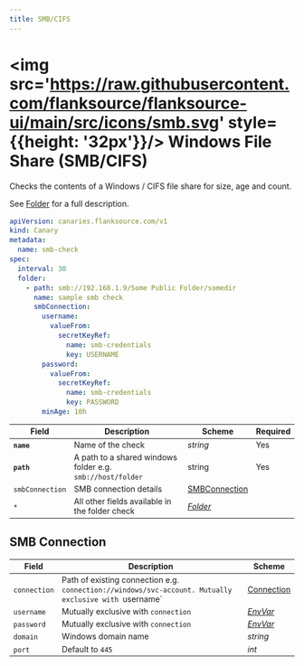 ```yaml
---
title: SMB/CIFS
---
```


# <img src='https://raw.githubusercontent.com/flanksource/flanksource-ui/main/src/icons/smb.svg' style={{height: '32px'}}/> Windows File Share (SMB/CIFS)

Checks the contents of a Windows / CIFS file share for size, age and count.

See [Folder](folder) for a full description.

```yaml
apiVersion: canaries.flanksource.com/v1
kind: Canary
metadata:
  name: smb-check
spec:
  interval: 30
  folder:
    - path: smb://192.168.1.9/Some Public Folder/somedir
      name: sample smb check
      smbConnection:     
        username:
          valueFrom:
            secretKeyRef:
              name: smb-credentials
              key: USERNAME
        password:
          valueFrom:
            secretKeyRef:
              name: smb-credentials
              key: PASSWORD
        minAge: 10h
```

| Field | Description | Scheme | Required |
| ----- | ----------- | ------ | -------- |
| **`name`** | Name of the check | *string* | Yes |
| **`path`** | A path to a shared windows folder e.g. `smb://host/folder` | string | Yes |
| `smbConnection` | SMB connection details | [SMBConnection](#smb-connection) |  |
| `*` | All other fields available in the folder check | [*Folder*](folder) | |

## SMB Connection

| Field        | Description                                                  | Scheme                                            |
| ------------ | ------------------------------------------------------------ | ------------------------------------------------- |
| `connection` | Path of existing connection e.g. `connection://windows/svc-account. Mutually exclusive with `username` | [Connection](../concepts/connections)             |
| `username`   | Mutually exclusive with `connection`                         | [*EnvVar*](../../concepts/authentication/#envvar) |
| `password`   | Mutually exclusive with `connection`                         | [*EnvVar*](../../concepts/authentication/#envvar) |
| `domain`     | Windows domain name                                          | *string*                                          |
| `port`       | Default to `445`                                             | *int*                                             |
